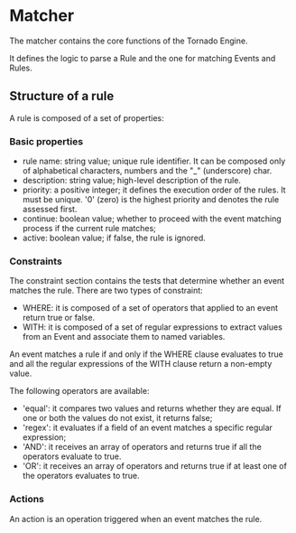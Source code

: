 # Matcher

The matcher contains the core functions of the Tornado Engine.

It defines the logic to parse a Rule and the one for matching Events and Rules. 

## Structure of a rule
A rule is composed of a set of properties:

### Basic properties

- rule name: string value; unique rule identifier. It can be composed only of alphabetical characters, numbers and the "_" (underscore) char.
- description: string value; high-level description of the rule.
- priority: a positive integer; it defines the execution order of the rules. It must be unique. '0' (zero) is the highest priority and denotes the rule assessed first.
- continue: boolean value; whether to proceed with the event matching process if the current rule matches;
- active: boolean value; if false, the rule is ignored.

### Constraints

The constraint section contains the tests that determine whether an event matches the rule.
There are two types of constraint:

- WHERE: it is composed of a set of operators that applied to an event return true or false.
- WITH: it is composed of a set of regular expressions to extract values from an Event and associate them to named variables.

An event matches a rule if and only if the WHERE clause evaluates to true and all the regular expressions of the WITH clause return a non-empty value.

The following operators are available:
- 'equal': it compares two values and returns whether they are equal. If one or both the values do not exist, it returns false;
- 'regex': it evaluates if a field of an event matches a specific regular expression;
- 'AND': it receives an array of operators and returns true if all the operators evaluate to true.
- 'OR': it receives an array of operators and returns true if at least one of the operators evaluates to true.

### Actions

An action is an operation triggered when an event matches the rule.  